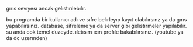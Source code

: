 gırıs sevıyesı ancak gelıstırılebılır.

bu programda bir kullanıcı adı ve sıfre belırleyıp kayıt olabılırsınz ya da gırıs yapabılırsınız. database, sifreleme ya da server gıbı gelıstırmeler yapılabılır. su anda cok temel duzeyde.
ıletısım ıcın profıle bakabılırsınız. (youtube ya da dc uzerınden)
